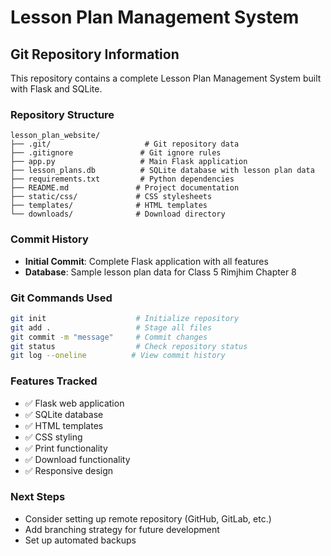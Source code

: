 # Lesson Plan Management System

## Git Repository Information

This repository contains a complete Lesson Plan Management System built with Flask and SQLite.

### Repository Structure
```
lesson_plan_website/
├── .git/                     # Git repository data
├── .gitignore               # Git ignore rules
├── app.py                   # Main Flask application
├── lesson_plans.db          # SQLite database with lesson plan data
├── requirements.txt         # Python dependencies
├── README.md               # Project documentation
├── static/css/             # CSS stylesheets
├── templates/              # HTML templates
└── downloads/              # Download directory
```

### Commit History
- **Initial Commit**: Complete Flask application with all features
- **Database**: Sample lesson plan data for Class 5 Rimjhim Chapter 8

### Git Commands Used
```bash
git init                    # Initialize repository
git add .                   # Stage all files
git commit -m "message"     # Commit changes
git status                  # Check repository status
git log --oneline          # View commit history
```

### Features Tracked
- ✅ Flask web application
- ✅ SQLite database
- ✅ HTML templates
- ✅ CSS styling
- ✅ Print functionality
- ✅ Download functionality
- ✅ Responsive design

### Next Steps
- Consider setting up remote repository (GitHub, GitLab, etc.)
- Add branching strategy for future development
- Set up automated backups